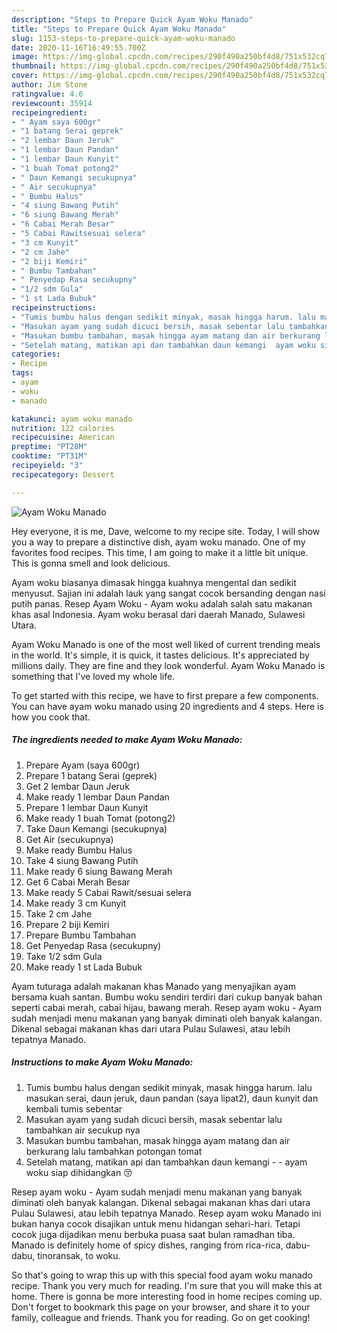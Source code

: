 ```yaml
---
description: "Steps to Prepare Quick Ayam Woku Manado"
title: "Steps to Prepare Quick Ayam Woku Manado"
slug: 1153-steps-to-prepare-quick-ayam-woku-manado
date: 2020-11-16T16:49:55.700Z
image: https://img-global.cpcdn.com/recipes/290f490a250bf4d8/751x532cq70/ayam-woku-manado-foto-resep-utama.jpg
thumbnail: https://img-global.cpcdn.com/recipes/290f490a250bf4d8/751x532cq70/ayam-woku-manado-foto-resep-utama.jpg
cover: https://img-global.cpcdn.com/recipes/290f490a250bf4d8/751x532cq70/ayam-woku-manado-foto-resep-utama.jpg
author: Jim Stone
ratingvalue: 4.6
reviewcount: 35914
recipeingredient:
- " Ayam saya 600gr"
- "1 batang Serai geprek"
- "2 lembar Daun Jeruk"
- "1 lembar Daun Pandan"
- "1 lembar Daun Kunyit"
- "1 buah Tomat potong2"
- " Daun Kemangi secukupnya"
- " Air secukupnya"
- " Bumbu Halus"
- "4 siung Bawang Putih"
- "6 siung Bawang Merah"
- "6 Cabai Merah Besar"
- "5 Cabai Rawitsesuai selera"
- "3 cm Kunyit"
- "2 cm Jahe"
- "2 biji Kemiri"
- " Bumbu Tambahan"
- " Penyedap Rasa secukupny"
- "1/2 sdm Gula"
- "1 st Lada Bubuk"
recipeinstructions:
- "Tumis bumbu halus dengan sedikit minyak, masak hingga harum. lalu masukan serai, daun jeruk, daun pandan (saya lipat2), daun kunyit dan kembali tumis sebentar"
- "Masukan ayam yang sudah dicuci bersih, masak sebentar lalu tambahkan air secukup nya"
- "Masukan bumbu tambahan, masak hingga ayam matang dan air berkurang lalu tambahkan potongan tomat"
- "Setelah matang, matikan api dan tambahkan daun kemangi  ayam woku siap dihidangkan 😚"
categories:
- Recipe
tags:
- ayam
- woku
- manado

katakunci: ayam woku manado 
nutrition: 122 calories
recipecuisine: American
preptime: "PT28M"
cooktime: "PT31M"
recipeyield: "3"
recipecategory: Dessert

---
```



![Ayam Woku Manado](https://img-global.cpcdn.com/recipes/290f490a250bf4d8/751x532cq70/ayam-woku-manado-foto-resep-utama.jpg)

Hey everyone, it is me, Dave, welcome to my recipe site. Today, I will show you a way to prepare a distinctive dish, ayam woku manado. One of my favorites food recipes. This time, I am going to make it a little bit unique. This is gonna smell and look delicious.

Ayam woku biasanya dimasak hingga kuahnya mengental dan sedikit menyusut. Sajian ini adalah lauk yang sangat cocok bersanding dengan nasi putih panas. Resep Ayam Woku - Ayam woku adalah salah satu makanan khas asal Indonesia. Ayam woku berasal dari daerah Manado, Sulawesi Utara.

Ayam Woku Manado is one of the most well liked of current trending meals in the world. It's simple, it is quick, it tastes delicious. It's appreciated by millions daily. They are fine and they look wonderful. Ayam Woku Manado is something that I've loved my whole life.


To get started with this recipe, we have to first prepare a few components. You can have ayam woku manado using 20 ingredients and 4 steps. Here is how you cook that.

<!--inarticleads1-->

##### The ingredients needed to make Ayam Woku Manado:

1. Prepare  Ayam (saya 600gr)
1. Prepare 1 batang Serai (geprek)
1. Get 2 lembar Daun Jeruk
1. Make ready 1 lembar Daun Pandan
1. Prepare 1 lembar Daun Kunyit
1. Make ready 1 buah Tomat (potong2)
1. Take  Daun Kemangi (secukupnya)
1. Get  Air (secukupnya)
1. Make ready  Bumbu Halus
1. Take 4 siung Bawang Putih
1. Make ready 6 siung Bawang Merah
1. Get 6 Cabai Merah Besar
1. Make ready 5 Cabai Rawit/sesuai selera
1. Make ready 3 cm Kunyit
1. Take 2 cm Jahe
1. Prepare 2 biji Kemiri
1. Prepare  Bumbu Tambahan
1. Get  Penyedap Rasa (secukupny)
1. Take 1/2 sdm Gula
1. Make ready 1 st Lada Bubuk


Ayam tuturaga adalah makanan khas Manado yang menyajikan ayam bersama kuah santan. Bumbu woku sendiri terdiri dari cukup banyak bahan seperti cabai merah, cabai hijau, bawang merah. Resep ayam woku - Ayam sudah menjadi menu makanan yang banyak diminati oleh banyak kalangan. Dikenal sebagai makanan khas dari utara Pulau Sulawesi, atau lebih tepatnya Manado. 

<!--inarticleads2-->

##### Instructions to make Ayam Woku Manado:

1. Tumis bumbu halus dengan sedikit minyak, masak hingga harum. lalu masukan serai, daun jeruk, daun pandan (saya lipat2), daun kunyit dan kembali tumis sebentar
1. Masukan ayam yang sudah dicuci bersih, masak sebentar lalu tambahkan air secukup nya
1. Masukan bumbu tambahan, masak hingga ayam matang dan air berkurang lalu tambahkan potongan tomat
1. Setelah matang, matikan api dan tambahkan daun kemangi -  - ayam woku siap dihidangkan 😚


Resep ayam woku - Ayam sudah menjadi menu makanan yang banyak diminati oleh banyak kalangan. Dikenal sebagai makanan khas dari utara Pulau Sulawesi, atau lebih tepatnya Manado. Resep ayam woku Manado ini bukan hanya cocok disajikan untuk menu hidangan sehari-hari. Tetapi cocok juga dijadikan menu berbuka puasa saat bulan ramadhan tiba. Manado is definitely home of spicy dishes, ranging from rica-rica, dabu-dabu, tinoransak, to woku. 

So that's going to wrap this up with this special food ayam woku manado recipe. Thank you very much for reading. I'm sure that you will make this at home. There is gonna be more interesting food in home recipes coming up. Don't forget to bookmark this page on your browser, and share it to your family, colleague and friends. Thank you for reading. Go on get cooking!
